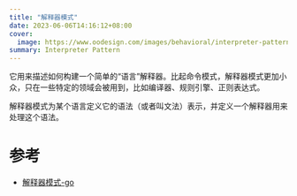```yaml
---
title: "解释器模式"
date: 2023-06-06T14:16:12+08:00
cover:
  image: https://www.oodesign.com/images/behavioral/interpreter-pattern.gif
summary: Interpreter Pattern
---
```


它用来描述如何构建一个简单的“语言”解释器。比起命令模式，解释器模式更加小众，只在一些特定的领域会被用到，比如编译器、规则引擎、正则表达式。

解释器模式为某个语言定义它的语法（或者叫文法）表示，并定义一个解释器用来处理这个语法。

# 参考

- [解释器模式-go](https://github.com/senghoo/golang-design-pattern/blob/master/19_interpreter/interpreter.go)
